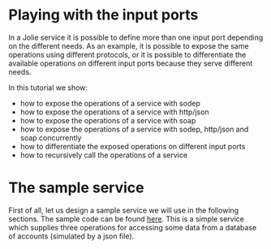 #  Playing with the input ports
In a Jolie service it is possible to define more than one input port depending on the different needs.
As an example, it is possible to expose the same operations using different protocols, or it is possible to differentiate
the available operations on different input ports because they serve different needs.

In this tutorial we show:
* how to expose the operations of a service with sodep
* how to expose the operations of a service with http/json
* how to expose the operations of a service with soap
* how to expose the operations of a service with sodep, http/json and soap concurrently
* how to differentiate the exposed operations on different input ports
* how to recursively call the operations of a service

# The sample service
First of all, let us design a sample service we will use in the following sections.
The sample code can be found [here](). This is a simple service which supplies three operations
for accessing some data from a database of accounts (simulated by a json file).

